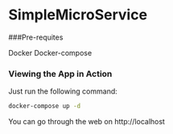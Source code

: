 # SimpleMicroService

###Pre-requites

Docker
Docker-compose

### Viewing the App in Action

Just run the following command:
```bash
docker-compose up -d
```

You can go through the web on http://localhost